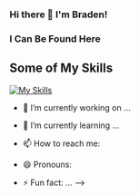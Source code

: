 ### Hi there 👋 I'm Braden!

### I Can Be Found Here


## Some of My Skills
[![My Skills](https://skillicons.dev/icons?i=cs,visualstudio,html,css)]()

- 🔭 I’m currently working on ...
- 🌱 I’m currently learning ...

- 📫 How to reach me: 
- 😄 Pronouns: 
- ⚡ Fun fact: ...
-->
